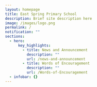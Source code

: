 ```yaml
---
layout: homepage
title: East Spring Primary School
description: Brief site description here
image: /images/logo.png
permalink: /
notification: ""
sections:
  - hero:
      key_highlights:
        - title: News and Announcement
          description: ""
          url: /news-and-announcement
        - title: Words of Encouragement
          description: ""
          url: /Words-of-Encouragement
  - infobar: {}
---
```


